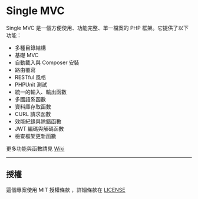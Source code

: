 # Single MVC

Single MVC 是一個方便使用、功能完整、單一檔案的 PHP 框架。它提供了以下功能：

* 多種目錄結構
* 基礎 MVC
* 自動載入與 Composer 安裝
* 路由覆寫
* RESTful 風格
* PHPUnit 測試
* 統一的輸入、輸出函數
* 多國語系函數
* 資料庫存取函數
* CURL 請求函數
* 效能紀錄與除錯函數
* JWT 編碼與解碼函數
* 檢查框架更新函數

更多功能與函數請見 [Wiki](https://github.com/kouji6309/SingleMVC/wiki)

---

## 授權

這個專案使用 MIT 授權條款 ，詳細條款在 [LICENSE](LICENSE.md)
